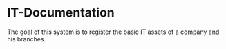 # IT-Documentation

The goal of this system is to register the basic IT assets of a company and his branches.

